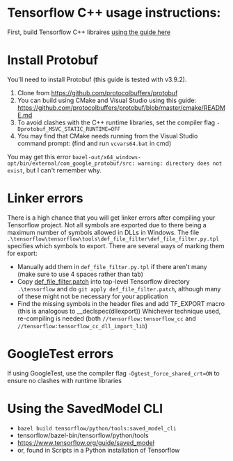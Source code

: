 # Tensorflow C++ usage instructions:
First, build Tensorflow C++ libraires [using the guide here](./TF_INSTALL_GUIDE.md)

# Install Protobuf
You'll need to install Protobuf (this guide is tested with v3.9.2).
1. Clone from <https://github.com/protocolbuffers/protobuf>
2. You can build using CMake and Visual Studio using this guide: <https://github.com/protocolbuffers/protobuf/blob/master/cmake/README.md>
3. To avoid clashes with the C++ runtime libraries, set the compiler flag `-Dprotobuf_MSVC_STATIC_RUNTIME=OFF`
4. You may find that CMake needs running from the Visual Studio command prompt: (find and run `vcvars64.bat` in cmd)

You may get this error `bazel-out/x64_windows-opt/bin/external/com_google_protobuf/src: warning: directory does not exist`, but I can't remember why.

# Linker errors
There is a high chance that you will get linker errors after compiling your Tensorflow project. Not all symbols are exported due to there being a maximum number of symbols allowed in DLLs in Windows. The file `.\tensorflow\tensorflow\tools\def_file_filter\def_file_filter.py.tpl` specifies which symbols to export. There are several ways of marking them for export:
- Manually add them in `def_file_filter.py.tpl` if there aren't many (make sure to use 4 spaces rather than tab)
- Copy [def_file_filter.patch](./def_file_filter.patch) into top-level Tensorflow directory `.\tensorflow` and do `git apply def_file_filter.patch`, although many of these might not be necessary for your application
- Find the missing symbols in the header files and add TF_EXPORT macro (this is analogous to __declspec(dllexport))
Whichever technique used, re-compiling is needed (both `//tensorflow:tensorflow_cc` and `//tensorflow:tensorflow_cc_dll_import_lib`)

# GoogleTest errors
If using GoogleTest, use the compiler flag `-Dgtest_force_shared_crt=ON` to ensure no clashes with runtime libraries

# Using the SavedModel CLI
- `bazel build tensorflow/python/tools:saved_model_cli`
- tensorflow/bazel-bin/tensorflow/python/tools
- https://www.tensorflow.org/guide/saved_model
- or, found in Scripts in a Python installation of Tensorflow 